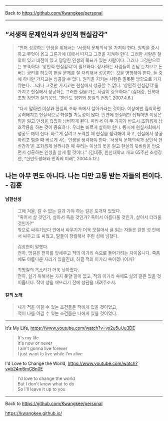 ***
Back to https://github.com/Kwangkee/personal
  
***

## “서생적 문제인식과 상인적 현실감각”
>“먼저 성공하는 인생을 위해서는 ‘서생적 문제의식’을 가져야 한다. 원칙을 중시하고 무엇이 옳고 그른가에 대해서 따지고 그것을 지켜야 한다. 그러한 사람은 철학이 있고 비전이 있고 당당한 인생의 목표가 있는 사람이다. 그러나 그것만으로는 부족하다. ‘상인적 현실감각’이 필요하다. 장사하는 사람들이 손님 눈치보고 돈 버는 궁리를 하듯이 현실 문제를 잘 처리해서 성공하는 것을 병행해야 한다. 둘 중에 하나만 가지고는 성공할 수 없다. 원칙을 지키는 사람은 잘못된 방향으로 가지 않는다. 그러나 그것만 가지고는 현실에서 성공할 수 없다. ‘상인적 현실감각’을 가지고 현실에서 성공하는 그러한 길을 가는 사람이 중요하다.” (김대중, 전북대 초청 강연과 질의응답, “한반도 평화와 통일의 전망”, 2007.4.6.)  

>“다시 말하면 이상과 현실의 조화 속에서 살아가라는 것이다. 이상에만 집착하면 공허해지고 현실적으로 좌절할 가능성이 많다. 반면에 현실에만 집착하면 이상은 힘을 잃고 인생을 값없이 낭비하게 된다. 따라서 이 두 가지가 반드시 조화롭게 상호작용을 하는 것이 중요하다. 우리는 바르게 살아야 한다. 동시에 현실사회에서 성공도 해야 한다. 바르게 살려고 노력할 때 현실을 생각해야 하고, 현실에서 성공하려고 힘쓸 때 바르게 사는 인생을 생각해야 한다. ‘서생적 문제의식과 상인적 현실감각’을 조화롭게 살려나갈 때 우리는 이상의 돛을 달고 현실의 뒷바람을 받으면서 성공하는 인생을 살게 될 것이다.” (김대중, 한신대학교 개교 65주년 초청강연, “한반도평화와 민족의 미래”, 2004.5.12.)  



## 나는 아무 편도 아니다. 나는 다만 고통 받는 자들의 편이다. - 김훈 

#### 남한산성
>그해 겨울, 갈 수 없는 길과 가야 하는 길은 포개져 있었다.  
>“죽어서 살 것인가, 살아서 죽을 것인가? 죽어서 아름다울 것인가, 살아서 더러울 것인가?”  
>밖으로 싸우기보다 안에서 싸우기가 더욱 모질어서 글 읽는 자들은 갇힌 성 안에서 싸우고 또 싸웠고, 말들이 창궐해서 주린 성에 넘쳤다.   

>김상헌이 말했다.  
> 전하, 명길은 전하를 앞세우고 적의 아가리 속으로 들어가려는 자이옵니다. 죽음에도 아름다운 자리가 있을진대, 하필 적의 아가리 속이겠나이까?  

>최명길의 목소리가 더욱 낮아졌다.  
> 전하, 살기 위해서는 가지 못할 길이 없고, 적의 아가리 속에도 삶의 길은 있을 것이옵니다. 적이 성을 깨뜨리기 전에 성단을 내려주소서.  

#### 칼의 노래
>내가 적을 이길 수 있는 조건들은 적에게 있을 것이었고,   
>적이 나를 이길 수 있는 조건들은 나에게 있을 것이었다.

***
It's My Life, https://www.youtube.com/watch?v=vx2u5uUu3DE  
>It's my life  
>It's now or never  
>I ain't gonna live forever  
>I just want to live while I'm alive  

I'd Love to Change the World, https://www.youtube.com/watch?v=b24m6mCBn0E  
>I'd love to change the world  
>But I don't know what to do  
>So I'll leave it up to you  

***
Back to https://github.com/Kwangkee/personal

https://kwangkee.github.io/
